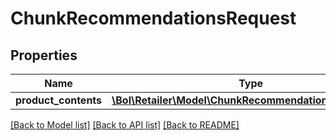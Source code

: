 # ChunkRecommendationsRequest

## Properties
Name | Type | Description | Notes
------------ | ------------- | ------------- | -------------
**product_contents** | [**\Bol\Retailer\Model\ChunkRecommendationsAttributes[]**](ChunkRecommendationsAttributes.md) |  | 

[[Back to Model list]](../../README.md#documentation-for-models) [[Back to API list]](../../README.md#documentation-for-api-endpoints) [[Back to README]](../../README.md)

